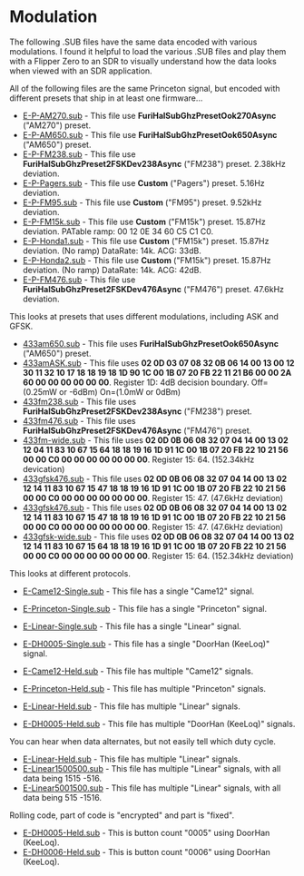 # Modulation
The following .SUB files have the same data encoded with various modulations.  I found it helpful to load the various .SUB files and play them with a Flipper Zero to an SDR to visually understand how the data looks when viewed with an SDR application.

All of the following files are the same Princeton signal, but encoded with different presets that ship in at least one firmware...
- [E-P-AM270.sub](./E-P-AM270.sub) - This file use **FuriHalSubGhzPresetOok270Async** ("AM270") preset.
- [E-P-AM650.sub](./E-P-AM650.sub) - This file use **FuriHalSubGhzPresetOok650Async** ("AM650") preset.
- [E-P-FM238.sub](./E-P-FM238.sub) - This file use **FuriHalSubGhzPreset2FSKDev238Async** ("FM238") preset. 2.38kHz deviation.
- [E-P-Pagers.sub](./E-P-Pagers.sub) - This file use **Custom** ("Pagers") preset. 5.16Hz deviation.
- [E-P-FM95.sub](./E-P-FM95.sub) - This file use **Custom** ("FM95") preset. 9.52kHz deviation.
- [E-P-FM15k.sub](./E-P-FM15k.sub) - This file use **Custom** ("FM15k") preset. 15.87Hz deviation. PATable ramp: 00 12 0E 34 60 C5 C1 C0.
- [E-P-Honda1.sub](./E-P-FM15k.sub) - This file use **Custom** ("FM15k") preset. 15.87Hz deviation. (No ramp) DataRate: 14k. ACG: 33dB.
- [E-P-Honda2.sub](./E-P-FM15k.sub) - This file use **Custom** ("FM15k") preset. 15.87Hz deviation. (No ramp) DataRate: 14k. ACG: 42dB.
- [E-P-FM476.sub](./E-P-FM476.sub) - This file use **FuriHalSubGhzPreset2FSKDev476Async** ("FM476") preset. 47.6kHz deviation.

This looks at presets that uses different modulations, including ASK and GFSK.
- [433am650.sub](./433am650.sub) - This file uses **FuriHalSubGhzPresetOok650Async** ("AM650") preset.
- [433amASK.sub](./433amASK.sub) - This file uses **02 0D 03 07 08 32 0B 06 14 00 13 00 12 30 11 32 10 17 18 18 19 18 1D 90 1C 00 1B 07 20 FB 22 11 21 B6 00 00 2A 60 00 00 00 00 00 00**. Register 1D: 4dB decision boundary. Off=(0.25mW or -6dBm) On=(1.0mW or 0dBm)
- [433fm238.sub](./433fm238.sub) - This file uses **FuriHalSubGhzPreset2FSKDev238Async** ("FM238") preset.
- [433fm476.sub](./433fm476.sub) - This file uses **FuriHalSubGhzPreset2FSKDev476Async** ("FM476") preset.
- [433fm-wide.sub](./433fm-wide.sub) - This file uses **02 0D 0B 06 08 32 07 04 14 00 13 02 12 04 11 83 10 67 15 64 18 18 19 16 1D 91 1C 00 1B 07 20 FB 22 10 21 56 00 00 C0 00 00 00 00 00 00 00**. Register 15: 64. (152.34kHz devication)
- [433gfsk476.sub](./433gfsk476.sub) - This file uses **02 0D 0B 06 08 32 07 04 14 00 13 02 12 14 11 83 10 67 15 47 18 18 19 16 1D 91 1C 00 1B 07 20 FB 22 10 21 56 00 00 C0 00 00 00 00 00 00 00**. Register 15: 47. (47.6kHz deviation)
- [433gfsk476.sub](./433gfsk476.sub) - This file uses **02 0D 0B 06 08 32 07 04 14 00 13 02 12 14 11 83 10 67 15 47 18 18 19 16 1D 91 1C 00 1B 07 20 FB 22 10 21 56 00 00 C0 00 00 00 00 00 00 00**. Register 15: 47. (47.6kHz deviation)
- [433gfsk-wide.sub](./433gfsk-wide.sub) - This file uses **02 0D 0B 06 08 32 07 04 14 00 13 02 12 14 11 83 10 67 15 64 18 18 19 16 1D 91 1C 00 1B 07 20 FB 22 10 21 56 00 00 C0 00 00 00 00 00 00 00**. Register 15: 64. (152.34kHz deviation)

This looks at different protocols.
- [E-Came12-Single.sub](./E-Came12-Single.sub) - This file has a single "Came12" signal.
- [E-Princeton-Single.sub](./E-Princeton-Single.sub) - This file has a single "Princeton" signal.
- [E-Linear-Single.sub](./E-Linear-Single.sub) - This file has a single "Linear" signal.
- [E-DH0005-Single.sub](./E-DH0005-Single.sub) - This file has a single "DoorHan (KeeLoq)" signal.

- [E-Came12-Held.sub](./E-Came12-Held.sub) - This file has multiple "Came12" signals.
- [E-Princeton-Held.sub](./E-Princeton-Held.sub) - This file has multiple "Princeton" signals.
- [E-Linear-Held.sub](./E-Linear-Held.sub) - This file has multiple "Linear" signals.
- [E-DH0005-Held.sub](./E-DH0005-Held.sub) - This file has multiple "DoorHan (KeeLoq)" signals.

You can hear when data alternates, but not easily tell which duty cycle.
- [E-Linear-Held.sub](./E-Linear-Held.sub) - This file has multiple "Linear" signals.
- [E-Linear1500500.sub](./E-Linear1500500.sub) - This file has multiple "Linear" signals, with all data being 1515 -516.
- [E-Linear5001500.sub](./E-Linear5001500.sub) - This file has multiple "Linear" signals, with all data being 515 -1516.

Rolling code, part of code is "encrypted" and part is "fixed".
- [E-DH0005-Held.sub](./E-DH0005-Held.sub) - This is button count "0005" using DoorHan (KeeLoq).
- [E-DH0006-Held.sub](./E-DH0006-Held.sub) - This is button count "0006" using DoorHan (KeeLoq).